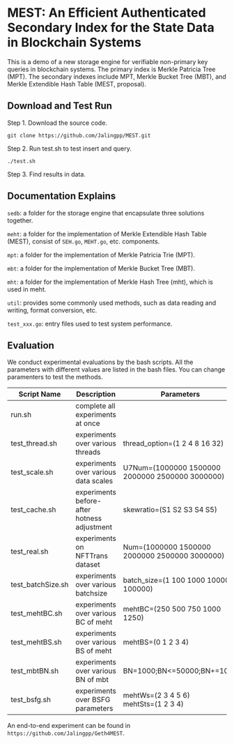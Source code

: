 # MEST: An Efficient Authenticated Secondary Index for the State Data in Blockchain Systems

This is a demo of a new storage engine for verifiable non-primary key queries in blockchain systems. The primary index is Merkle Patricia Tree (MPT). The secondary indexes include MPT, Merkle Bucket Tree (MBT), and Merkle Extendible Hash Table (MEST, proposal).

## Download and Test Run

Step 1. Download the source code.

`git clone https://github.com/Jalingpp/MEST.git`

Step 2. Run test.sh to test insert and query.

`./test.sh`

Step 3. Find results in data.

## Documentation Explains

`sedb`: a folder for the storage engine that encapsulate three solutions together.

`meht`: a folder for the implementation of Merkle Extendible Hash Table (MEST), consist of `SEH.go`, `MEHT.go`, etc. components.

`mpt`: a folder for the implementation of Merkle Patricia Trie (MPT).

`mbt`: a folder for the implementation of Merkle Bucket Tree (MBT).

`mht`: a folder for the implementation of Merkle Hash Tree (mht), which is used in meht.

`util`: provides some commonly used methods, such as data reading and writing, format conversion, etc.

`test_xxx.go`: entry files used to test system performance.

## Evaluation

We conduct experimental evaluations by the bash scripts. All the parameters with different values are listed in the bash files. You can change paramenters to test the methods.

| Script Name | Description | Parameters |
| ------ | ------ | ------ |
| run.sh | complete all experiments at once | |
| test_thread.sh | experiments over various threads | thread_option=(1 2 4 8 16 32) |
| test_scale.sh | experiments over various data scales| U7Num=(1000000 1500000 2000000 2500000 3000000) |
| test_cache.sh | experiments before-after hotness adjustment| skewratio=(S1 S2 S3 S4 S5) |
| test_real.sh | experiments on NFTTrans dataset | Num=(1000000 1500000 2000000 2500000 3000000) |
| test_batchSize.sh | experiments over various batchsize | batch_size=(1 100 1000 10000 100000) |
| test_mehtBC.sh | experiments over various BC of meht | mehtBC=(250 500 750 1000 1250) |
| test_mehtBS.sh | experiments over various BS of meht | mehtBS=(0 1 2 3 4) |
| test_mbtBN.sh | experiments over various BN of mbt | BN=1000;BN<=50000;BN+=1000 |
| test_bsfg.sh | experiments over BSFG parameters | mehtWs=(2 3 4 5 6)<br>mehtSts=(1 2 3 4) |

An end-to-end experiment can be found in `https://github.com/Jalingpp/Geth4MEST`.